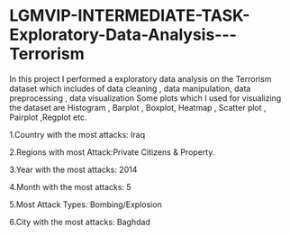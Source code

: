 # LGMVIP-INTERMEDIATE-TASK-Exploratory-Data-Analysis---Terrorism

In this project I performed a exploratory data analysis on the Terrorism dataset which includes of data cleaning , data manipulation, data preprocessing , data visualization
Some plots which I used for visualizing the dataset are Histogram , Barplot , Boxplot, Heatmap , Scatter plot , Pairplot ,Regplot etc.

1.Country with the most attacks: Iraq

2.Regions with most Attack:Private Citizens & Property. 

3.Year with the most attacks: 2014

4.Month with the most attacks: 5

5.Most Attack Types: Bombing/Explosion

6.City with the most attacks: Baghdad
